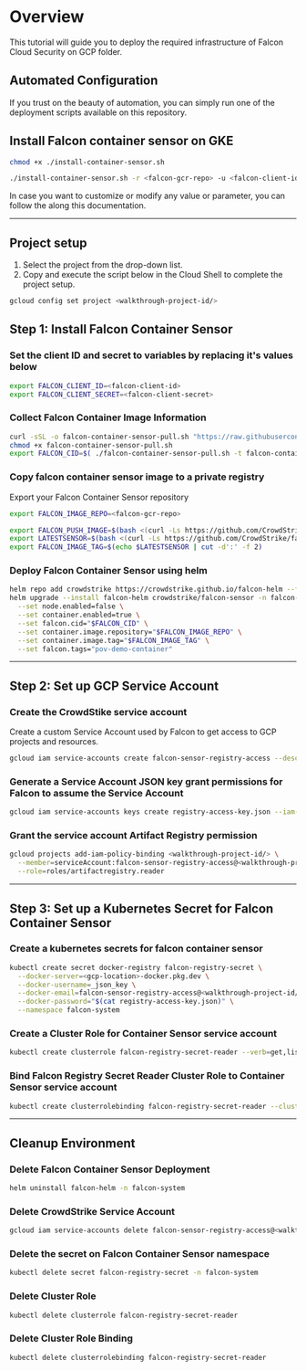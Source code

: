 # Overview

<walkthrough-tutorial-duration duration="10"></walkthrough-tutorial-duration>

This tutorial will guide you to deploy the required infrastructure of Falcon Cloud Security on GCP folder.

## Automated Configuration

If you trust on the beauty of automation, you can simply run one of the deployment scripts available on this repository.

## Install Falcon container sensor on GKE

```sh
chmod +x ./install-container-sensor.sh
```

```sh
./install-container-sensor.sh -r <falcon-gcr-repo> -u <falcon-client-id> -s <falcon-client-secret>
```

In case you want to customize or modify any value or parameter, you can follow the along this documentation.

--------------------------------

## Project setup

1. Select the project from the drop-down list.
2. Copy and execute the script below in the Cloud Shell to complete the project setup.

<walkthrough-project-setup></walkthrough-project-setup>

```sh
gcloud config set project <walkthrough-project-id/>
```

## Step 1: Install Falcon Container Sensor

### Set the client ID and secret to variables by replacing it's values below

```sh
export FALCON_CLIENT_ID=<falcon-client-id>
export FALCON_CLIENT_SECRET=<falcon-client-secret>
```

### Collect Falcon Container Image Information

```sh
curl -sSL -o falcon-container-sensor-pull.sh "https://raw.githubusercontent.com/CrowdStrike/falcon-scripts/main/bash/containers/falcon-container-sensor-pull/falcon-container-sensor-pull.sh"
chmod +x falcon-container-sensor-pull.sh
export FALCON_CID=$( ./falcon-container-sensor-pull.sh -t falcon-container --get-cid )
```

### Copy falcon container sensor image to a private registry

Export your Falcon Container Sensor repository

```sh
export FALCON_IMAGE_REPO=<falcon-gcr-repo>
```

```sh
export FALCON_PUSH_IMAGE=$(bash <(curl -Ls https://github.com/CrowdStrike/falcon-scripts/releases/latest/download/falcon-container-sensor-pull.sh) -t falcon-container -c $FALCON_IMAGE_REPO )
export LATESTSENSOR=$(bash <(curl -Ls https://github.com/CrowdStrike/falcon-scripts/releases/latest/download/falcon-container-sensor-pull.sh) -t falcon-container --get-image-path)
export FALCON_IMAGE_TAG=$(echo $LATESTSENSOR | cut -d':' -f 2)
```

### Deploy Falcon Container Sensor using helm

```sh
helm repo add crowdstrike https://crowdstrike.github.io/falcon-helm --force-update
helm upgrade --install falcon-helm crowdstrike/falcon-sensor -n falcon-system --create-namespace \
  --set node.enabled=false \
  --set container.enabled=true \
  --set falcon.cid="$FALCON_CID" \
  --set container.image.repository="$FALCON_IMAGE_REPO" \
  --set container.image.tag="$FALCON_IMAGE_TAG" \
  --set falcon.tags="pov-demo-container"
```

--------------------------------

## Step 2: Set up GCP Service Account

### Create the CrowdStike service account

Create a custom Service Account used by Falcon to get access to GCP projects and resources.

```sh
gcloud iam service-accounts create falcon-sensor-registry-access --description="GCP service account to allow Falcon Container Sensor to access private registries" --display-name="CrowdStrike Sensor Registry Access"
```

### Generate a Service Account JSON key grant permissions for Falcon to assume the Service Account

```sh
gcloud iam service-accounts keys create registry-access-key.json --iam-account=falcon-sensor-registry-access@<walkthrough-project-id/>.iam.gserviceaccount.com
```

### Grant the service account Artifact Registry permission

```sh
gcloud projects add-iam-policy-binding <walkthrough-project-id/> \
  --member=serviceAccount:falcon-sensor-registry-access@<walkthrough-project-id/>.iam.gserviceaccount.com \
  --role=roles/artifactregistry.reader
```

--------------------------------

## Step 3: Set up a Kubernetes Secret for Falcon Container Sensor

### Create a kubernetes secrets for falcon container sensor

```sh
kubectl create secret docker-registry falcon-registry-secret \
  --docker-server=<gcp-location>-docker.pkg.dev \
  --docker-username=_json_key \
  --docker-email=falcon-sensor-registry-access@<walkthrough-project-id/>.iam.gserviceaccount.com \
  --docker-password="$(cat registry-access-key.json)" \
  --namespace falcon-system
```

### Create a Cluster Role for Container Sensor service account

```sh
kubectl create clusterrole falcon-registry-secret-reader --verb=get,list --resource=secrets --resource-name=falcon-registry-secret
```

### Bind Falcon Registry Secret Reader Cluster Role to Container Sensor service account

```sh
kubectl create clusterrolebinding falcon-registry-secret-reader --clusterrole=falcon-registry-secret-reader --serviceaccount=falcon-system:crowdstrike-falcon-sa--resource-name=falcon-registry-secret
```

--------------------------------

## Cleanup Environment

### Delete Falcon Container Sensor Deployment

```sh
helm uninstall falcon-helm -n falcon-system
```

### Delete CrowdStrike Service Account

```sh
gcloud iam service-accounts delete falcon-sensor-registry-access@<walkthrough-project-id/>.iam.gserviceaccount.com
```

### Delete the secret on Falcon Container Sensor namespace

```sh
kubectl delete secret falcon-registry-secret -n falcon-system
```

### Delete Cluster Role

```sh
kubectl delete clusterrole falcon-registry-secret-reader 
```

### Delete Cluster Role Binding

```sh
kubectl delete clusterrolebinding falcon-registry-secret-reader
```
